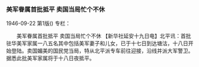 ### 美军眷属首批抵平  卖国当局忙个不休

1946-09-22
第1版()
专栏：

　　美军眷属首批抵平
    卖国当局忙个不休
    【新华社延安十九日电】北平讯：首批驻华美军家属一八五名其中包括美军妻子和儿女，已于十七日到达塘沽，十八日开始登陆。卖国媚美的国民党当局，特从北平派专车前往迎接，沿线并派大军警卫。据悉此批美军家属将于十八日夜抵平。
